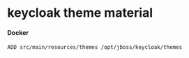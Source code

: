 # keycloak theme material

#### Docker

```
ADD src/main/resources/themes /opt/jboss/keycloak/themes
```
